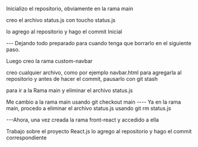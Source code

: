 Inicializo el repositorio, obviamente en la rama main

creo el archivo status.js con toucho status.js

lo agrego al repositorio y hago el commit Inicial

--- Dejando todo preparado para cuando tenga que borrarlo en el siguiente paso.

Luego creo la rama custom-navbar

creo cualquier archivo, como por ejemplo navbar.html para agregarla al repositorio 
y antes de hacer el commit, pausarlo con git stash

para ir a la Rama main y eliminar el archivo status.js


Me cambio a la rama main usando git checkout main
---- Ya en la rama main, procedo a eliminar el archivo status.js usando git rm status.js


---Ahora, una vez creada la rama front-react y accedido a ella

Trabajo sobre el proyecto React.js
lo agrego al repositorio y hago el commit correspondiente

